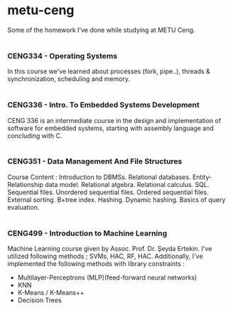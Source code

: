 # metu-ceng
Some of the homework I've done while studying at METU Ceng.  
<br/>

### CENG334 - Operating Systems
In this course we've learned about processes (fork, pipe..), threads & synchronization, scheduling and memory.  
<br/>

### CENG336 - Intro. To Embedded Systems Development
CENG 336 is an intermediate course in the design and implementation of software for embedded systems, starting with assembly language and concluding with C.  
<br/>

### CENG351 - Data Management And File Structures
Course Content : Introduction to DBMSs. Relational databases. Entity-Relationship data model. Relational algebra. Relational calculus. SQL. Sequential files. Unordered sequential files. Ordered sequential files. External sorting. B+tree index. Hashing. Dynamic hashing. Basics of query evaluation.  
<br/>

### CENG499 - Introduction to Machine Learning
Machine Learning course given by Assoc. Prof. Dr. Şeyda Ertekin. I've utilized following methods ; SVMs, HAC, RF, HAC. Additionally, I've implemented the following methods with library constraints :
<ul>
  <li>Multilayer-Perceptrons (MLP)(feed-forward neural networks)
  <li>KNN
  <li>K-Means / K-Means++
  <li>Decision Trees
<ul/>
